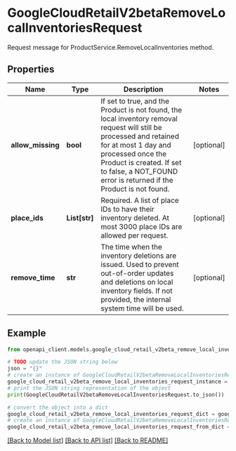 # GoogleCloudRetailV2betaRemoveLocalInventoriesRequest

Request message for ProductService.RemoveLocalInventories method.

## Properties

Name | Type | Description | Notes
------------ | ------------- | ------------- | -------------
**allow_missing** | **bool** | If set to true, and the Product is not found, the local inventory removal request will still be processed and retained for at most 1 day and processed once the Product is created. If set to false, a NOT_FOUND error is returned if the Product is not found. | [optional] 
**place_ids** | **List[str]** | Required. A list of place IDs to have their inventory deleted. At most 3000 place IDs are allowed per request. | [optional] 
**remove_time** | **str** | The time when the inventory deletions are issued. Used to prevent out-of-order updates and deletions on local inventory fields. If not provided, the internal system time will be used. | [optional] 

## Example

```python
from openapi_client.models.google_cloud_retail_v2beta_remove_local_inventories_request import GoogleCloudRetailV2betaRemoveLocalInventoriesRequest

# TODO update the JSON string below
json = "{}"
# create an instance of GoogleCloudRetailV2betaRemoveLocalInventoriesRequest from a JSON string
google_cloud_retail_v2beta_remove_local_inventories_request_instance = GoogleCloudRetailV2betaRemoveLocalInventoriesRequest.from_json(json)
# print the JSON string representation of the object
print(GoogleCloudRetailV2betaRemoveLocalInventoriesRequest.to_json())

# convert the object into a dict
google_cloud_retail_v2beta_remove_local_inventories_request_dict = google_cloud_retail_v2beta_remove_local_inventories_request_instance.to_dict()
# create an instance of GoogleCloudRetailV2betaRemoveLocalInventoriesRequest from a dict
google_cloud_retail_v2beta_remove_local_inventories_request_from_dict = GoogleCloudRetailV2betaRemoveLocalInventoriesRequest.from_dict(google_cloud_retail_v2beta_remove_local_inventories_request_dict)
```
[[Back to Model list]](../README.md#documentation-for-models) [[Back to API list]](../README.md#documentation-for-api-endpoints) [[Back to README]](../README.md)


